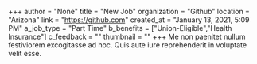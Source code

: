+++
author = "None"
title = "New Job"
organization = "Github"
location = "Arizona"
link = "https://github.com"
created_at = "January 13, 2021, 5:09 PM"
a_job_type = "Part Time"
b_benefits = ["Union-Eligible","Health Insurance"]
c_feedback = ""
thumbnail = ""
+++
Me non paenitet nullum festiviorem excogitasse ad hoc. Quis aute iure reprehenderit in voluptate velit esse.